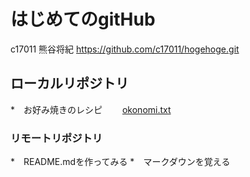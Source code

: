 # はじめてのgitHub
c17011 熊谷将紀
<https://github.com/c17011/hogehoge.git>

## ローカルリポジトリ
*　お好み焼きのレシピ
　　[okonomi.txt](okonomi.txt)

### リモートリポジトリ
*　README.mdを作ってみる
*　マークダウンを覚える
